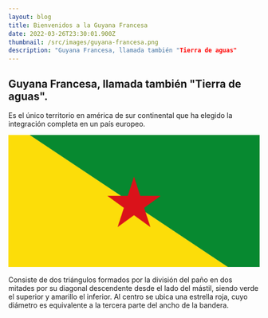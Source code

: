 ```yaml
---
layout: blog
title: Bienvenidos a la Guyana Francesa
date: 2022-03-26T23:30:01.900Z
thumbnail: /src/images/guyana-francesa.png
description: "Guyana Francesa, llamada también "Tierra de aguas"
---
```

## Guyana Francesa, llamada también "Tierra de aguas".

Es el único territorio en américa de sur continental que ha elegido la integración completa en un país europeo.

![Bandera de guyana](/src/images/guyana-francesa.png "Bandera de Guyana Francesa")

Consiste de dos triángulos formados por la división del paño en dos mitades por su diagonal descendente desde el lado del mástil, siendo verde el superior y amarillo el inferior. Al centro se ubica una estrella roja, cuyo diámetro es equivalente a la tercera parte del ancho de la bandera.